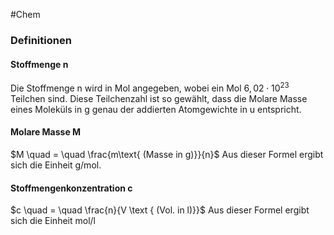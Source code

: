 #Chem 

### Definitionen

#### Stoffmenge n

Die Stoffmenge n wird in Mol angegeben, wobei ein Mol $6,02 \cdot 10^{23}$ Teilchen sind. Diese Teilchenzahl ist so gewählt, dass die Molare Masse eines Moleküls in g genau der addierten Atomgewichte in u entspricht.

#### Molare Masse M

$M \quad = \quad \frac{m\text{ (Masse in g)}}{n}$
Aus dieser Formel ergibt sich die Einheit g/mol.

#### Stoffmengenkonzentration c

$c \quad = \quad \frac{n}{V \text { (Vol. in l)}}$
Aus dieser Formel ergibt sich die Einheit mol/l